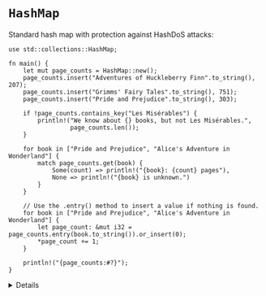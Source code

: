 # `HashMap`

Standard hash map with protection against HashDoS attacks:

```rust,editable
use std::collections::HashMap;

fn main() {
    let mut page_counts = HashMap::new();
    page_counts.insert("Adventures of Huckleberry Finn".to_string(), 207);
    page_counts.insert("Grimms' Fairy Tales".to_string(), 751);
    page_counts.insert("Pride and Prejudice".to_string(), 303);

    if !page_counts.contains_key("Les Misérables") {
        println!("We know about {} books, but not Les Misérables.",
                 page_counts.len());
    }

    for book in ["Pride and Prejudice", "Alice's Adventure in Wonderland"] {
        match page_counts.get(book) {
            Some(count) => println!("{book}: {count} pages"),
            None => println!("{book} is unknown.")
        }
    }

    // Use the .entry() method to insert a value if nothing is found.
    for book in ["Pride and Prejudice", "Alice's Adventure in Wonderland"] {
        let page_count: &mut i32 = page_counts.entry(book.to_string()).or_insert(0);
        *page_count += 1;
    }

    println!("{page_counts:#?}");
}
```

<details>

* The HashMap is not defined in the prelude and needs to be brought into scope.
* In a hashmap, types with the `Copy` trait (`i32`) are copied into the hashmap, and owned values (`String`) are moved into the hashmap.
* Try the following lines of code. The first line will see if a book is in the hashmap and if not return an alternative value. The second line will insert the alternative value in the hashmap if the book is not found.

  ```rust,ignore
  let pc1 = page_counts
      .get("Harry Potter and the Sorcerer's Stone ")
      .unwrap_or(&336);
  let pc2 = page_counts
      .entry("The Hunger Games".to_string())
      .or_insert(374);
  ```
* Unlike `vec!`, there is unfortunately no standard `hashmap!` macro.

</details>
